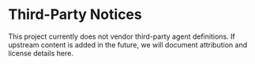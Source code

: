 # Third-Party Notices

This project currently does not vendor third-party agent definitions.
If upstream content is added in the future, we will document attribution
and license details here.
